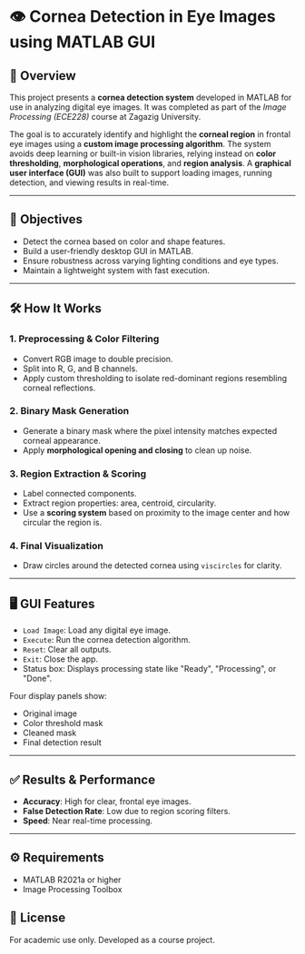 # 👁️ Cornea Detection in Eye Images using MATLAB GUI

## 📌 Overview

This project presents a **cornea detection system** developed in MATLAB for use in analyzing digital eye images. It was completed as part of the *Image Processing (ECE228)* course at Zagazig University.

The goal is to accurately identify and highlight the **corneal region** in frontal eye images using a **custom image processing algorithm**. The system avoids deep learning or built-in vision libraries, relying instead on **color thresholding**, **morphological operations**, and **region analysis**. A **graphical user interface (GUI)** was also built to support loading images, running detection, and viewing results in real-time.

---

## 🎯 Objectives

- Detect the cornea based on color and shape features.
- Build a user-friendly desktop GUI in MATLAB.
- Ensure robustness across varying lighting conditions and eye types.
- Maintain a lightweight system with fast execution.

---

## 🛠️ How It Works

### 1. **Preprocessing & Color Filtering**
- Convert RGB image to double precision.
- Split into R, G, and B channels.
- Apply custom thresholding to isolate red-dominant regions resembling corneal reflections.

### 2. **Binary Mask Generation**
- Generate a binary mask where the pixel intensity matches expected corneal appearance.
- Apply **morphological opening and closing** to clean up noise.

### 3. **Region Extraction & Scoring**
- Label connected components.
- Extract region properties: area, centroid, circularity.
- Use a **scoring system** based on proximity to the image center and how circular the region is.

### 4. **Final Visualization**
- Draw circles around the detected cornea using `viscircles` for clarity.

---

## 🖥️ GUI Features

- `Load Image`: Load any digital eye image.
- `Execute`: Run the cornea detection algorithm.
- `Reset`: Clear all outputs.
- `Exit`: Close the app.
- Status box: Displays processing state like "Ready", "Processing", or "Done".

Four display panels show:
- Original image  
- Color threshold mask  
- Cleaned mask  
- Final detection result  

---

## ✅ Results & Performance

- **Accuracy**: High for clear, frontal eye images.
- **False Detection Rate**: Low due to region scoring filters.
- **Speed**: Near real-time processing.

---

## ⚙️ Requirements

- MATLAB R2021a or higher
- Image Processing Toolbox


## 📃 License

For academic use only. Developed as a course project.

